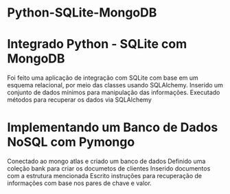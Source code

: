 # Python-SQLite-MongoDB

# Integrado Python - SQLite com MongoDB
Foi feito uma aplicação de integração com SQLite com base em um esquema relacional, por meio das classes usando SQLAlchemy.
Inserido um conjunto de dados mínimos para manipulação das informações.
Executado métodos para recuperar os dados via SQLAlchemy

# Implementando um Banco de Dados NoSQL com Pymongo
Conectado ao mongo atlas e criado um banco de dados
Definido uma coleção bank para criar os documetos de clientes
Inserido documentos com a estrutura mencionada
Escrito instruções para recuperação de informações com base nos pares de chave e valor.
